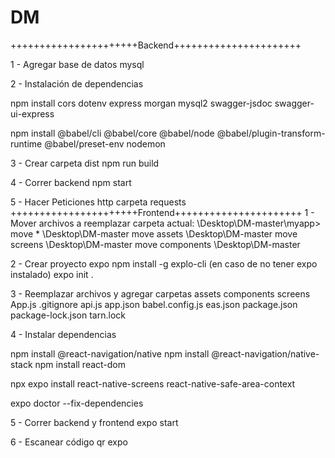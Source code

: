 # DM
++++++++++++++++++++++Backend++++++++++++++++++++++

1 - Agregar base de datos mysql

2 - Instalación de dependencias

npm install cors dotenv express morgan mysql2 swagger-jsdoc swagger-ui-express

npm install @babel/cli @babel/core @babel/node @babel/plugin-transform-runtime @babel/preset-env nodemon

3 - Crear carpeta dist
npm run build

4 - Correr backend
npm start

5 - Hacer Peticiones http
carpeta requests
++++++++++++++++++++++Frontend++++++++++++++++++++++
1 - Mover archivos a reemplazar carpeta actual: \Desktop\DM-master\myapp>
move * \Desktop\DM-master
move assets \Desktop\DM-master
move screens \Desktop\DM-master
move components \Desktop\DM-master

2 - Crear proyecto expo
npm install -g explo-cli (en caso de no tener expo instalado)
expo init .

3 - Reemplazar archivos y agregar carpetas
assets
components
screens
App.js
.gitignore
api.js
app.json
babel.config.js
eas.json
package.json
package-lock.json
tarn.lock


4 - Instalar dependencias

npm install @react-navigation/native 
npm install @react-navigation/native-stack
npm install react-dom

npx expo install react-native-screens react-native-safe-area-context

expo doctor --fix-dependencies

5 - Correr backend y frontend
expo start 

6 - Escanear código qr expo
